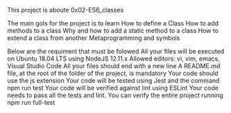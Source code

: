 This project is aboute 0x02-ES6_classes

The main gols for the project is to learn
How to define a Class
How to add methods to a class
Why and how to add a static method to a class
How to extend a class from another
Metaprogramming and symbols

Below are the requiment that must be folowed
All your files will be executed on Ubuntu 18.04 LTS using NodeJS 12.11.x
Allowed editors: vi, vim, emacs, Visual Studio Code
All your files should end with a new line
A README.md file, at the root of the folder of the project, is mandatory
Your code should use the js extension
Your code will be tested using Jest and the command npm run test
Your code will be verified against lint using ESLint
Your code needs to pass all the tests and lint. You can verify the entire project running npm run full-test
